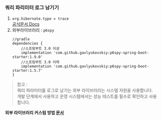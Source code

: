 ### 쿼리 파리미터 로그 남기기
1. `org.hibernate.type = trace`  
   [공식문서 Docs](https://docs.jboss.org/hibernate/orm/6.4/userguide/html_single/Hibernate_User_Guide.html#best-practices-logging)
2. 외부라이브러리 : `p6spy`
    ```Gradle
    //gradle
    dependencies {
        //스프링부트 3.0 이상
        implementation 'com.github.gavlyukovskiy:p6spy-spring-boot-starter:1.9.0'
        //스프링부트 3.0 이하
        implementation 'com.github.gavlyukovskiy:p6spy-spring-boot-starter:1.5.7'
    }
    ```  
> 참고 :  
> 쿼리 파라미터를 로그로 남기는 외부 라이브러리는 시스템 자원을 사용합니다.  
> 개발 단계에서 사용하고 운영 시스템에서는 성능 테스트를 필수로 확인하고 사용합니다.

**외부 라이브러리 커스텀 방법 [문서](https://github.com/gavlyukovskiy/spring-boot-data-source-decorator)**
